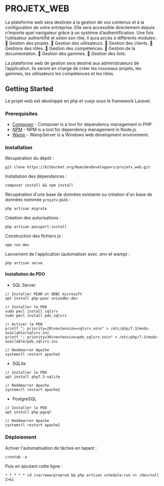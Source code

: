 # PROJETX_WEB

La plateforme web sera destinée à la gestion de vos contenus et à la configuration de votre entreprise. Elle sera accessible directement depuis n’importe quel navigateur grâce à un système d’authentification.
Une fois l’utilisateur authentifié et selon son rôle, il aura accès à différents modules :
     Gestion des projets.
     Gestion des utilisateurs.
     Gestion des clients.
     Gestions des rôles.
     Gestion des compétences.
     Gestion de la documentation.
     Gestion des gammes.
     Gestion des îlots.

La plateforme web de gestion sera destiné aux administrateurs de l’application, ils seront en charge de créer les nouveaux projets, les gammes, les utilisateurs les compétences et les rôles.

## Getting Started

Le projet web est développé en php et vuejs sous le framework Laravel. 

### Prerequisites

* [Composer](https://getcomposer.org/) - Composer is a tool for dependency management in PHP.
* [NPM](https://www.npmjs.com/get-npm) - NPM is a tool for dependency management in Node.js.
* [Wamp](http://www.wampserver.com/) - WampServer is a Windows web development environment.

### Installation

Récupération du dépôt :
```
git clone https://bitbucket.org/NumidevDeveloppers/projetx_web.git
```

Installation des dépendances :
```
composer install && npm install
```

Récupération d'une base de données existante ou création d'un base de données nommée `projetx` puis :
```
php artisan migrate
```

Création des autorisations :
```
php artisan passport:install
```

Construction des fichiers js :
```
npm run dev
```

Lancement de l'application (automatiser avec .env et wamp) :
```
php artisan serve
```

#### Installation de PDO

-   SQL Server
```
// Installer PEAR et ODBC microsoft
apt install php-pear unixodbc-dev

// Installer le PDO
sudo pecl install sqlsrv
sudo pecl install pdo_sqlsrv

// Activer le PDO
printf "; priority=20\nextension=sqlsrv.so\n" > /etc/php/7.3/mods-available/sqlsrv.ini
printf "; priority=30\nextension=pdo_sqlsrv.so\n" > /etc/php/7.3/mods-available/pdo_sqlsrv.ini

// Redémarrer Apache
systemctl restart apache2
```

-   SQLite
```
// Installer le PDO
apt install php7.3-sqlite 

// Redémarrer Apache
systemctl restart apache2
```

-   PostgreSQL
```
// Installer le PDO
apt install php-pgsql

// Redémarrer Apache
systemctl restart apache2
```

### Déploiement

Activer l'automatisation de tâches en tapant :
```
crontab -e
```

Puis en ajoutant cette ligne :
```
* * * * * cd /var/www/preprod && php artisan schedule:run >> /dev/null 2>&1
```